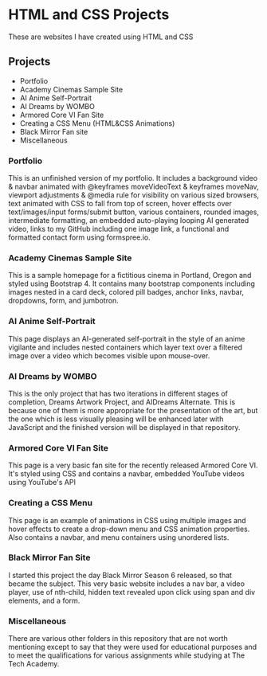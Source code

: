 # HTML and CSS Projects
 These are websites I have created using HTML and CSS

## Projects

- Portfolio
- Academy Cinemas Sample Site
- AI Anime Self-Portrait
- AI Dreams by WOMBO
- Armored Core VI Fan Site 
- Creating a CSS Menu (HTML&CSS Animations)
- Black Mirror Fan site
- Miscellaneous

### Portfolio

This is an unfinished version of my portfolio. It includes a background video & navbar animated with @keyframes moveVideoText & keyframes moveNav, viewport adjustments & @media rule for visibility on various sized browsers, text animated with CSS to fall from top of screen, hover effects over text/images/input forms/submit button, various containers, rounded images, intermediate formatting, an embedded auto-playing looping AI generated video, links to my GitHub including one image link, a functional and formatted contact form using formspree.io.

### Academy Cinemas Sample Site

This is a sample homepage for a fictitious cinema in Portland, Oregon and styled using Bootstrap 4. It contains many bootstrap components including images nested in a card deck, colored pill badges, anchor links, navbar, dropdowns, form, and jumbotron.

### AI Anime Self-Portrait

This page displays an AI-generated self-portrait in the style of an anime vigilante and includes nested containers which layer text over a filtered image over a video which becomes visible upon mouse-over.

### AI Dreams by WOMBO
This is the only project that has two iterations in different stages of completion, Dreams Artwork Project, and AIDreams Alternate. This is because one of them is more appropriate for the presentation of the art, but the one which is less visually pleasing will be enhanced later with JavaScript and the finished version will be displayed in that repository.

### Armored Core VI Fan Site

This page is a very basic fan site for the recently released Armored Core VI. It's styled using CSS and contains a navbar, embedded YouTube videos using YouTube's API

### Creating a CSS Menu

This page is an example of animations in CSS using multiple images and hover effects to create a drop-down menu and CSS animation properties. Also contains a navbar, and menu containers using unordered lists.

### Black Mirror Fan Site

I started this project the day Black Mirror Season 6 released, so that became the subject.
This very basic website includes a nav bar, a video player, use of nth-child, hidden text revealed upon click using span and div elements, and a form.

### Miscellaneous

There are various other folders in this repository that are not worth mentioning except to say that they were used for educational purposes and to meet the qualifications for various assignments while studying at The Tech Academy.